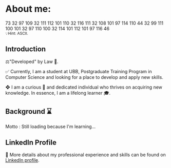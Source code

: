 # About me:

73 32 97 109 32 111 112 101 110 32 116 111 32 108 101 97 114 110 44 32 99 111 100 101 32 97 110 100 32 114 101 112 101 97 116 46
<br />
<small>💡Hint: ASCII.</small>

## Introduction

⚖️"Developed" by Law 💜.

✅ Currently, I am a student at UBB, Postgraduate Training Program in Computer Science and looking for a place to develop and apply new skills.

❖ I am a curious 🤔 and dedicated individual who thrives on acquiring new knowledge. 
In essence, I am a lifelong learner 🎓. 

## Background ⌛ 
Motto : Still loading because I'm learning...

## LinkedIn Profile
 💼 More details about my professional experience and skills can be found on [LinkedIn profile](https://www.linkedin.com/in/tamasmarcu/).

